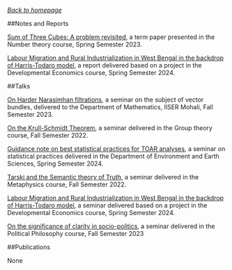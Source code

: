 

_[Back to homepage](https://cryptosubh.github.io/)_

##Notes and Reports

[Sum of Three Cubes: A problem revisited](https://cryptosubh.github.ioassets/MTH419_Term_paper.pdf), a term paper presented in the Number theory course, Spring Semester 2023.

[Labour Migration and Rural Industrialization in West Bengal in the backdrop of Harris-Todaro model](https://cryptosubh.github.io/assets/HSS648_Report.pdf), a report delivered based on a project in the Developmental Economics course, Spring Semester 2024.

##Talks

[On Harder Narasimhan filtrations](https://cryptosubh.github.io/assets/IDC%20451.pdf), a seminar on the subject of vector bundles, delivered to the Department of Mathematics, IISER Mohali, Fall Semester 2023.

[On the Krull-Schmidt Theorem](https://cryptosubh.github.io/assets/301_Term_Paper.pdf), a seminar delivered in the Group theory course, Fall Semester 2022. 

[Guidance note on best statistical practices for TOAR analyses](https://cryptosubh.github.io/assets/IDC633.pdf), a seminar on statistical practices delivered in the Department of Environment and Earth Sciences, Spring Semester 2024.

[Tarski and the Semantic theory of Truth](https://cryptosubh.github.io/assets/HSSMet.pdf), a seminar delivered in the Metaphysics course, Fall Semester 2022. 

[Labour Migration and Rural Industrialization in West Bengal in the backdrop of Harris-Todaro model](https://cryptosubh.github.io/assets/HSS648_Presentation.pdf), a seminar delivered based on a project in the Developmental Economics course, Spring Semester 2024.

[On the significance of clarity in socio-politics](https://cryptosubh.github.io/assets/HSS635.pdf), a seminar delivered in the Political Philosophy course, Fall Semester 2023 

##Publications 

None

